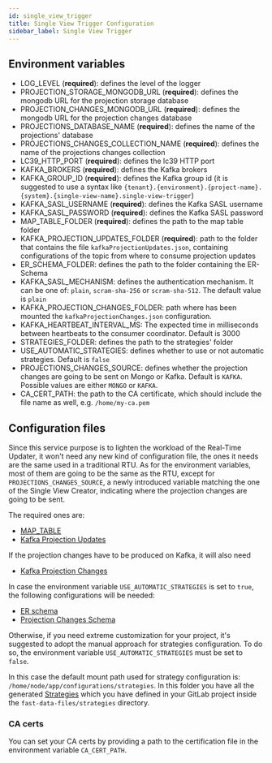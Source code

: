 ```yaml
---
id: single_view_trigger
title: Single View Trigger Configuration
sidebar_label: Single View Trigger
---
```


## Environment variables

- LOG_LEVEL (**required**): defines the level of the logger  
- PROJECTION_STORAGE_MONGODB_URL (**required**): defines the mongodb URL for the projection storage database
- PROJECTION_CHANGES_MONGODB_URL (**required**): defines the mongodb URL for the projection changes database
- PROJECTIONS_DATABASE_NAME (**required**): defines the name of the projections' database  
- PROJECTIONS_CHANGES_COLLECTION_NAME (**required**): defines the name of the projections changes collection  
- LC39_HTTP_PORT (**required**): defines the lc39 HTTP port
- KAFKA_BROKERS (**required**): defines the Kafka brokers
- KAFKA_GROUP_ID (**required**): defines the Kafka group id (it is suggested to use a syntax like `{tenant}.{environment}.{project-name}.{system}.{single-view-name}.single-view-trigger`)
- KAFKA_SASL_USERNAME (**required**): defines the Kafka SASL username
- KAFKA_SASL_PASSWORD (**required**): defines the Kafka SASL password
- MAP_TABLE_FOLDER (**required**): defines the path to the map table folder
- KAFKA_PROJECTION_UPDATES_FOLDER (**required**): path to the folder that contains the file `kafkaProjectionUpdates.json`, containing configurations of the topic from where to consume projection updates 
- ER_SCHEMA_FOLDER: defines the path to the folder containing the ER-Schema
- KAFKA_SASL_MECHANISM: defines the authentication mechanism. It can be one of: `plain`, `scram-sha-256` or `scram-sha-512`. The default value is `plain`
- KAFKA_PROJECTION_CHANGES_FOLDER: path where has been mounted the `kafkaProjectionChanges.json` configuration.
- KAFKA_HEARTBEAT_INTERVAL_MS: The expected time in milliseconds between heartbeats to the consumer coordinator. Default is 3000
- STRATEGIES_FOLDER: defines the path to the strategies' folder
- USE_AUTOMATIC_STRATEGIES: defines whether to use or not automatic strategies. Default is `false`
- PROJECTIONS_CHANGES_SOURCE: defines whether the projection changes are going to be sent on Mongo or Kafka. Default is `KAFKA`. Possible values are either `MONGO` or `KAFKA`.
- CA_CERT_PATH: the path to the CA certificate, which should include the file name as well, e.g. `/home/my-ca.pem`

## Configuration files

Since this service purpose is to lighten the workload of the Real-Time Updater, it won't need any new kind of configuration file, the ones it needs are the same used in a traditional RTU. As for the environment variables, most of them are going to be the same as the RTU, except for `PROJECTIONS_CHANGES_SOURCE`, a newly introduced variable matching the one of the Single View Creator, indicating where the projection changes are going to be sent.

The required ones are:

- [MAP_TABLE](./realtime_updater/common.md#maptable-configurations)
- [Kafka Projection Updates](./realtime_updater/common.md#kafka-projection-updates-configuration)

If the projection changes have to be produced on Kafka, it will also need

- [Kafka Projection Changes](./realtime_updater/common.md#kafka-projection-changes-configuration)

In case the environment variable `USE_AUTOMATIC_STRATEGIES` is set to `true`, the following configurations will be needed:

- [ER schema](./erSchema.md)
- [Projection Changes Schema](./realtime_updater/common.md#projection-changes)

Otherwise, if you need extreme customization for your project, it's suggested to adopt the manual approach for strategies configuration. To do so, the environment variable `USE_AUTOMATIC_STRATEGIES` must be set to `false`.

In this case the default mount path used for strategy configuration is: `/home/node/app/configurations/strategies`.
In this folder you have all the generated [Strategies](./strategies.md) which you have defined in your GitLab project inside the `fast-data-files/strategies` directory.

### CA certs

You can set your CA certs by providing a path to the certification file in the environment variable `CA_CERT_PATH`.
